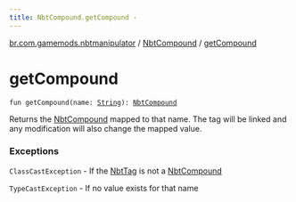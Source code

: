 ```yaml
---
title: NbtCompound.getCompound - 
---
```


[br.com.gamemods.nbtmanipulator](../index.html) / [NbtCompound](index.html) / [getCompound](./get-compound.html)

# getCompound

`fun getCompound(name: `[`String`](https://kotlinlang.org/api/latest/jvm/stdlib/kotlin/-string/index.html)`): `[`NbtCompound`](index.html)

Returns the [NbtCompound](index.html) mapped to that name. The tag will be linked and any modification will
also change the mapped value.

### Exceptions

`ClassCastException` - If the [NbtTag](../-nbt-tag.html) is not a [NbtCompound](index.html)

`TypeCastException` - If no value exists for that name
